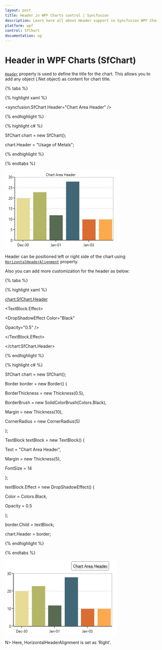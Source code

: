 ```yaml
---
layout: post
title: Header in WPF Charts control | Syncfusion
description: Learn here all about Header support in Syncfusion WPF Charts (SfChart) control, its elements and more details.
platform: wpf
control: SfChart
documentation: ug
---
```


# Header in WPF Charts (SfChart)

[`Header`](https://help.syncfusion.com/cr/wpf/Syncfusion.UI.Xaml.Charts.ChartBase.html#Syncfusion_UI_Xaml_Charts_ChartBase_Header) property is used to define the title for the chart. This allows you to add any object (.Net object) as content for chart title. 

{% tabs %}

{% highlight xaml %}

<syncfusion:SfChart  Header="Chart Area Header" />

{% endhighlight %}

{% highlight c# %}

SfChart chart = new SfChart();

chart.Header = "Usage of Metals";

{% endhighlight %}

{% endtabs %}

![WPF Chart with Header](Area_images/wpf-chart-header.jpeg)


Header can be positioned left or right side of the chart using [`HorizontalHeaderAlignment`](https://help.syncfusion.com/cr/wpf/Syncfusion.UI.Xaml.Charts.ChartBase.html#Syncfusion_UI_Xaml_Charts_ChartBase_HorizontalHeaderAlignment) property.

Also you can add more customization for the header as below: 

{% tabs %}

{% highlight xaml %}

<chart:SfChart.Header>

<Border BorderThickness="0.5" BorderBrush="Black" Margin="10" CornerRadius="5">

<TextBlock FontSize="14" Text="Chart Area Header" Margin="5">

<TextBlock.Effect>

<DropShadowEffect Color="Black" 

Opacity="0.5" />

</TextBlock.Effect>

</TextBlock>

</Border>

</chart:SfChart.Header>

{% endhighlight %}

{% highlight c# %}

SfChart chart = new SfChart();

Border border = new Border()
{

BorderThickness = new Thickness(0.5),

BorderBrush = new SolidColorBrush(Colors.Black),

Margin = new Thickness(10),

CornerRadius = new CornerRadius(5)

};

TextBlock textBlock = new TextBlock()
{

Text = "Chart Area Header",

Margin = new Thickness(5),

FontSize = 14

};

textBlock.Effect = new DropShadowEffect()
{

Color = Colors.Black,

Opacity = 0.5

};

border.Child = textBlock;

chart.Header = border;

{% endhighlight %}

{% endtabs %}

![Customizing Header of WPF Chart](Area_images/wpf-chart-header-customization.jpeg)


N> Here, HorizontalHeaderAlignment is set as ‘Right’.

